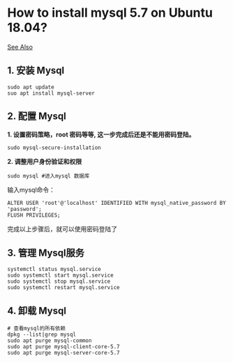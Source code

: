 # How to install mysql 5.7 on Ubuntu 18.04?

[See Also](https://www.digitalocean.com/community/tutorials/how-to-install-mysql-on-ubuntu-18-04)

## 1. 安装 Mysql
```shell
sudo apt update
suo apt install mysql-server
```

## 2. 配置 Mysql
**1. 设置密码策略，root 密码等等, 这一步完成后还是不能用密码登陆。**
```shell
sudo mysql-secure-installation
```
**2. 调整用户身份验证和权限**

```shell
sudo mysql #进入mysql 数据库
```

输入mysql命令：

```mysql
ALTER USER 'root'@'localhost' IDENTIFIED WITH mysql_native_password BY 'password';
FLUSH PRIVILEGES;
```

完成以上步骤后，就可以使用密码登陆了 

## 3. 管理 Mysql服务
```shell
systemctl status mysql.service
sudo systemctl start mysql.service
sudo systemctl stop mysql.service
sudo systemctl restart mysql.service
```

## 4. 卸载 Mysql
```shell
# 查看mysql的所有依赖
dpkg --list|grep mysql
sudo apt purge mysql-common
sudo apt purge mysql-client-core-5.7
sudo apt purge mysql-server-core-5.7

```
